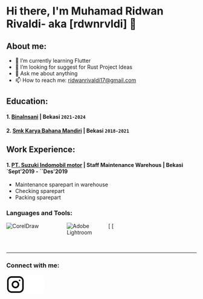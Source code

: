 # Hi there, I'm Muhamad Ridwan Rivaldi- aka [rdwnrvldi] 👋
## About me:
- 🌱 I’m currently learning Flutter
- 🤔 I’m looking for suggest for Rust Project Ideas
- 💬 Ask me about anything
- 📫 How to reach me: ridwanrivaldi17@gmail.com

## Education:

#### 1. [BinaInsani](https://binainsani.ac.id/) | Bekasi `2021-2024`
#### 2. [Smk Karya Bahana Mandiri](https://smk.kbm1.sch.id/) | Bekasi `2018-2021`

## Work Experience:
#### 1. [PT. Suzuki Indomobil motor](https://www.suzuki.co.id/) | Staff Maintenance Warehous | Bekasi `Sept'2019 - ``Des'2019 
   - Maintenance sparepart in warehouse
   - Checking sparepart
   - Packing sparepart

### Languages and Tools:

[<img align="left" alt="CorelDraw" width="150px" src="https://kursusonline.co.id/wp-content/uploads/2021/08/kursus-corel-draw.jpg" style="padding-right:10px;" /> 
[<img align="left" alt="Adobe Lightroom" width="100px" src="https://dl.memuplay.com/new_market/img/com.adobe.lrmobile.icon.2021-04-28-13-11-40.png" style="padding-right:10px;" />

<br />
<br />

---
### Connect with me:

[![website](./img/instagram-light.svg)](https://instagram.com/rdwnwrvldi#gh-light-mode-only)
[![website](./img/instagram-dark.svg)](https://instagram.com/rdwnrvldi#gh-dark-mode-only)




